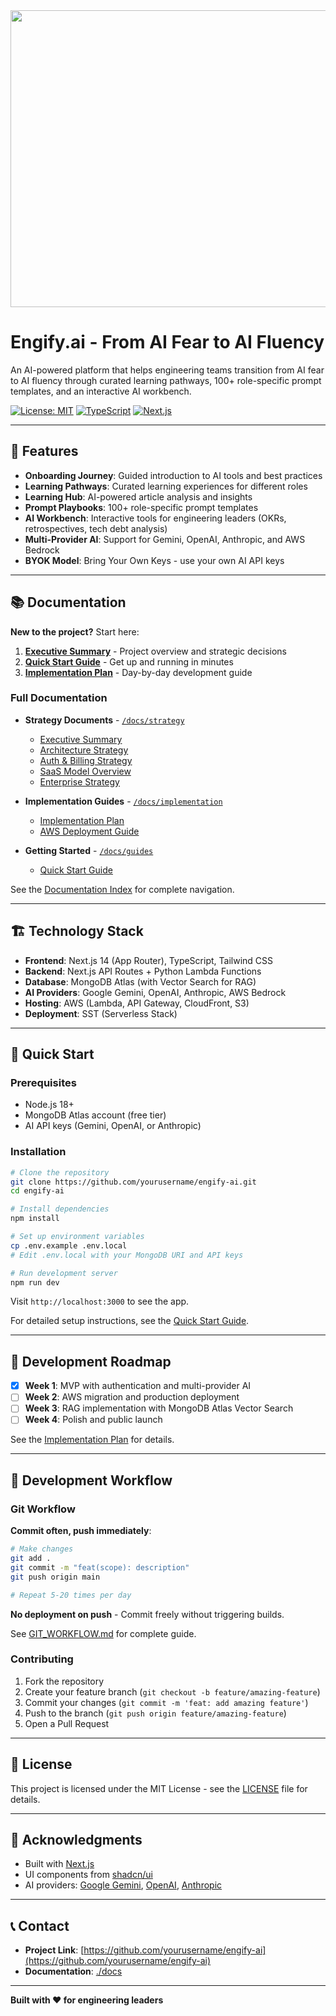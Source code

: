 <div align="center">
<img width="1200" height="475" alt="GHBanner" src="https://github.com/user-attachments/assets/0aa67016-6eaf-458a-adb2-6e31a0763ed6" />
</div>

# Engify.ai - From AI Fear to AI Fluency

An AI-powered platform that helps engineering teams transition from AI fear to AI fluency through curated learning pathways, 100+ role-specific prompt templates, and an interactive AI workbench.

[![License: MIT](https://img.shields.io/badge/License-MIT-yellow.svg)](https://opensource.org/licenses/MIT)
[![TypeScript](https://img.shields.io/badge/TypeScript-5.0-blue.svg)](https://www.typescriptlang.org/)
[![Next.js](https://img.shields.io/badge/Next.js-14-black.svg)](https://nextjs.org/)

---

## 🚀 Features

- **Onboarding Journey**: Guided introduction to AI tools and best practices
- **Learning Pathways**: Curated learning experiences for different roles
- **Learning Hub**: AI-powered article analysis and insights
- **Prompt Playbooks**: 100+ role-specific prompt templates
- **AI Workbench**: Interactive tools for engineering leaders (OKRs, retrospectives, tech debt analysis)
- **Multi-Provider AI**: Support for Gemini, OpenAI, Anthropic, and AWS Bedrock
- **BYOK Model**: Bring Your Own Keys - use your own AI API keys

---

## 📚 Documentation

**New to the project?** Start here:

1. **[Executive Summary](./docs/strategy/EXECUTIVE_SUMMARY.md)** - Project overview and strategic decisions
2. **[Quick Start Guide](./docs/guides/QUICK_START.md)** - Get up and running in minutes
3. **[Implementation Plan](./docs/implementation/IMPLEMENTATION_PLAN.md)** - Day-by-day development guide

### Full Documentation

- **Strategy Documents** - [`/docs/strategy`](./docs/strategy)
  - [Executive Summary](./docs/strategy/EXECUTIVE_SUMMARY.md)
  - [Architecture Strategy](./docs/strategy/ARCHITECTURE_STRATEGY.md)
  - [Auth & Billing Strategy](./docs/strategy/AUTH_AND_BILLING_STRATEGY.md)
  - [SaaS Model Overview](./docs/strategy/SAAS_MODEL_OVERVIEW.md)
  - [Enterprise Strategy](./docs/strategy/ENTERPRISE_STRATEGY.md)

- **Implementation Guides** - [`/docs/implementation`](./docs/implementation)
  - [Implementation Plan](./docs/implementation/IMPLEMENTATION_PLAN.md)
  - [AWS Deployment Guide](./docs/implementation/AWS_DEPLOYMENT_GUIDE.md)

- **Getting Started** - [`/docs/guides`](./docs/guides)
  - [Quick Start Guide](./docs/guides/QUICK_START.md)

See the [Documentation Index](./docs/README.md) for complete navigation.

---

## 🏗️ Technology Stack

- **Frontend**: Next.js 14 (App Router), TypeScript, Tailwind CSS
- **Backend**: Next.js API Routes + Python Lambda Functions
- **Database**: MongoDB Atlas (with Vector Search for RAG)
- **AI Providers**: Google Gemini, OpenAI, Anthropic, AWS Bedrock
- **Hosting**: AWS (Lambda, API Gateway, CloudFront, S3)
- **Deployment**: SST (Serverless Stack)

---

## 🚦 Quick Start

### Prerequisites

- Node.js 18+
- MongoDB Atlas account (free tier)
- AI API keys (Gemini, OpenAI, or Anthropic)

### Installation

```bash
# Clone the repository
git clone https://github.com/yourusername/engify-ai.git
cd engify-ai

# Install dependencies
npm install

# Set up environment variables
cp .env.example .env.local
# Edit .env.local with your MongoDB URI and API keys

# Run development server
npm run dev
```

Visit `http://localhost:3000` to see the app.

For detailed setup instructions, see the [Quick Start Guide](./docs/guides/QUICK_START.md).

---

## 📅 Development Roadmap

- [x] **Week 1**: MVP with authentication and multi-provider AI
- [ ] **Week 2**: AWS migration and production deployment
- [ ] **Week 3**: RAG implementation with MongoDB Atlas Vector Search
- [ ] **Week 4**: Polish and public launch

See the [Implementation Plan](./docs/implementation/IMPLEMENTATION_PLAN.md) for details.

---

## 🤝 Development Workflow

### Git Workflow

**Commit often, push immediately**:
```bash
# Make changes
git add .
git commit -m "feat(scope): description"
git push origin main

# Repeat 5-20 times per day
```

**No deployment on push** - Commit freely without triggering builds.

See [GIT_WORKFLOW.md](./docs/GIT_WORKFLOW.md) for complete guide.

### Contributing

1. Fork the repository
2. Create your feature branch (`git checkout -b feature/amazing-feature`)
3. Commit your changes (`git commit -m 'feat: add amazing feature'`)
4. Push to the branch (`git push origin feature/amazing-feature`)
5. Open a Pull Request

---

## 📄 License

This project is licensed under the MIT License - see the [LICENSE](LICENSE) file for details.

---

## 🙏 Acknowledgments

- Built with [Next.js](https://nextjs.org/)
- UI components from [shadcn/ui](https://ui.shadcn.com/)
- AI providers: [Google Gemini](https://ai.google.dev/), [OpenAI](https://openai.com/), [Anthropic](https://www.anthropic.com/)

---

## 📞 Contact

- **Project Link**: [https://github.com/yourusername/engify-ai](https://github.com/yourusername/engify-ai)
- **Documentation**: [./docs](./docs)

---

**Built with ❤️ for engineering leaders**
